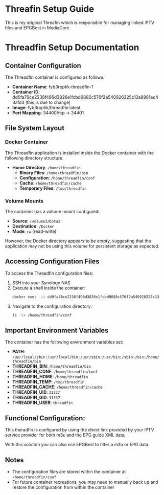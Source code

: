 # Threafin Setup Guide

This is my original Threafin which is responsible for managing linked IPTV files and EPGBest in MediaCore.

# Threadfin Setup Documentation

## Container Configuration

The Threadfin container is configured as follows:

- **Container Name**: fyb3roptik-threadfin-1
- **Container ID**: dd0fa76ce2236f496d3826e1fcbd9880c576f2a540920225c13a8981ec43afd3 (this is due to change)
- **Image**: fyb3roptik/threadfin:latest
- **Port Mapping**: 34400/tcp → 34401

## File System Layout

### Docker Container

The Threadfin application is installed inside the Docker container with the following directory structure:

- **Home Directory**: `/home/threadfin`
  - **Binary Files**: `/home/threadfin/bin`
  - **Configuration**: `/home/threadfin/conf`
  - **Cache**: `/home/threadfin/cache`
  - **Temporary Files**: `/tmp/threadfin`

### Volume Mounts

The container has a volume mount configured:
- **Source**: `/volume3/Data2`
- **Destination**: `/Docker`
- **Mode**: `rw` (read-write)

However, the Docker directory appears to be empty, suggesting that the application may not be using this volume for persistent storage as expected.

## Accessing Configuration Files

To access the Threadfin configuration files:

1. SSH into your Synology NAS
2. Execute a shell inside the container:
   ```bash
   docker exec -it dd0fa76ce2236f496d3826e1fcbd9880c576f2a540920225c13a8981ec43afd3 (yours is different) /bin/sh
   ```
3. Navigate to the configuration directory:
   ```bash
   ls -la /home/threadfin/conf
   ```

## Important Environment Variables

The container has the following environment variables set:

- **PATH**: `/usr/local/sbin:/usr/local/bin:/usr/sbin:/usr/bin:/sbin:/bin:/home/threadfin/bin`
- **THREADFIN_BIN**: `/home/threadfin/bin`
- **THREADFIN_CONF**: `/home/threadfin/conf`
- **THREADFIN_HOME**: `/home/threadfin`
- **THREADFIN_TEMP**: `/tmp/threadfin`
- **THREADFIN_CACHE**: `/home/threadfin/cache`
- **THREADFIN_UID**: `31337`
- **THREADFIN_GID**: `31337`
- **THREADFIN_USER**: `threadfin`

## Functional Configuration:

This theradfin is configured by using the direct link provided by your IPTV service provider for both m3u and the EPG guide XML data.

With this solution you can also use EPGBest to filter a m3u or EPG data

## Notes

- The configuration files are stored within the container at `/home/threadfin/conf`
- For future container recreations, you may need to manually back up and restore the configuration from within the container
